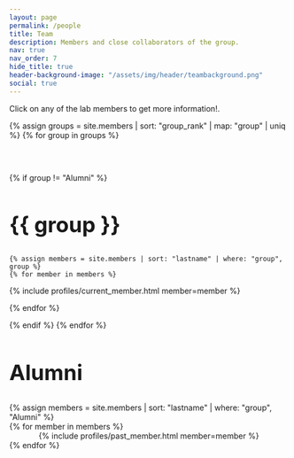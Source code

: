 ```yaml
---
layout: page
permalink: /people
title: Team
description: Members and close collaborators of the group.
nav: true
nav_order: 7
hide_title: true
header-background-image: "/assets/img/header/teambackground.png"
social: true
---
```

<p style="font-size: 1em;">Click on any of the lab members to get more information!.</p>

{% assign groups = site.members | sort: "group_rank" | map: "group" | uniq %}
{% for group in groups %}
<div style="margin-bottom: 60px;"></div> <!-- Spacer for additional spacing -->

{% if group != "Alumni" %}

<h2 style="font-size: clamp(1.5rem, 4vw, 2.5rem);">{{ group }}</h2> <!-- Dynamic title font size -->

    {% assign members = site.members | sort: "lastname" | where: "group", group %}
    {% for member in members %}

<p>
        {% include profiles/current_member.html member=member %} <!-- Include the member card here -->
</p>
{% endfor %}

{% endif %}
{% endfor %}





<h2 style="font-size: clamp(1.5rem, 4vw, 2.5rem);">Alumni</h2> <!-- Dynamic title font size -->
{% assign members = site.members | sort: "lastname" | where: "group", "Alumni" %}
<div class="alumni-container d-flex flex-wrap flex-row justify-content-between align-items-center gap:2px">
    {% for member in members %}
    <div class="alumni-item" style="flex: 0 1 150px; max-width: 100%; text-align: center; margin: 0px; flex-direction: row;">
        <div style="white-space: nowrap; overflow: hidden; text-overflow: ellipsis;">
            {% include profiles/past_member.html member=member %} <!-- Include the past member card here -->
        </div>
    </div>
    {% endfor %}
</div>
